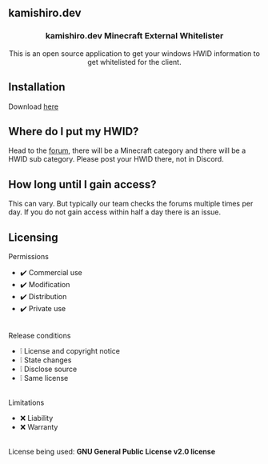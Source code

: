 ## kamishiro.dev 
<div align="center">
  <h3 align="center">kamishiro.dev Minecraft External Whitelister</h3>
  <p align="center">
    This is an open source application to get your windows HWID information to get whitelisted for the client.
  </p>
</div>

## Installation
Download [here](https://github.com/kamishirodev/hwid-grabber/releases)

## Where do I put my HWID?
Head to the [forum](https://kamishiro.dev/forums), there will be a Minecraft category and there will be a HWID sub category. Please post your HWID there, not in Discord.

## How long until I gain access?
This can vary. But typically our team checks the forums multiple times per day. If you do not gain access within half a day there is an issue.

## Licensing 
Permissions
* ✔️ Commercial use
* ✔️ Modification
* ✔️ Distribution
* ✔️ Private use
<br></br>

Release conditions
* ❕ License and copyright notice
* ❕ State changes
* ❕ Disclose source
* ❕ Same license
<br></br>

Limitations
* ❌ Liability
* ❌ Warranty
<br></br>

License being used: **GNU General Public License v2.0 license**
